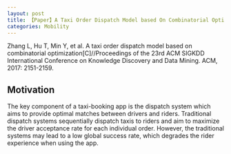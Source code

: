 ```yaml
---
layout: post
title: 【Paper】A Taxi Order Dispatch Model based On Combinatorial Optimization
categories: Mobility
---
```


Zhang L, Hu T, Min Y, et al. A taxi order dispatch model based on combinatorial optimization[C]//Proceedings of the 23rd ACM SIGKDD International Conference on Knowledge Discovery and Data Mining. ACM, 2017: 2151-2159.

## Motivation

The key component of a taxi-booking app is the dispatch system which aims to provide optimal matches between drivers and riders. Traditional dispatch systems sequentially dispatch taxis to riders and aim to maximize the driver acceptance rate for each individual order. However, the traditional systems may lead to a low global success rate, which degrades the rider experience when using the app.


